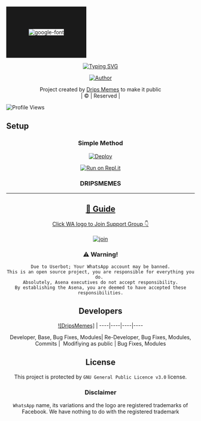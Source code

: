 <img src="https://fontmeme.com/temporary/82ff3cfcc1606b503d0b853f7262f8ba.png" alt="google-font" border="60"></a>






<!-- Typing SVG -->
<p align="center">
    <a href="https://git.io/J0hKr">
        <img
            src="https://readme-typing-svg.herokuapp.com?size=33&width=800&lines=Welcome+To+Zim-Bot+Coded+By+DripsMemes..."
            alt="Typing SVG"
        />
    </a>
</p>



  <p align="center">
<a href=""><img title="Author" src="https://i.imgur.com/JRtatcV.jpg/badge/Author-DRIPSMEMES/BLENNIE?color=blue&style=for-the-badge&logo=whatsapp"></a>
</p>
</div>
<p align="center">
Project created by <a href="https://github.com/dripshacker">Drips Memes</a> to make it public
    <br>
       | © |
        Reserved |
    <br> 
</p>

![Profile Views](https://hits.seeyoufarm.com/api/count/incr/badge.svg?url=https://github.com/zim-bot/zim-bot&title=Profile%20Views)

## Setup
<div align="center">

  ### Simple Method
  
[![Deploy](https://www.herokucdn.com/deploy/button.svg)](https://heroku.com/deploy?template=https://github.com/zim-bot/zim-bot) 
  
[![Run on Repl.it](https://repl.it/badge/github/quiec/whatsAlfa)](https://replit.com/@ReinhardTuna/Zim-BOt?v=1)
  
### DRIPSMEMES



----

  <p align="center">
  <a href="httsp://github.com/zim-bot">
    
<a href="https://github/repo-size/zim-bot/zim-bot?color=green&label=Repo%20total%20size&style=plastic">
<p align="center">
<a href="https://github.com/zim-bot"
<img title="Followers" src="https://img.shields.io/github/followers/farhan-dqz?color=blue&style=flat-square"></a>
<a href="https://wa/me/27634090203">


## 📢 Guide
Click WA logo to Join Support Group 👇
    <br>
<br>
  [![join](https://github.com/Alien-alfa/PublicBot/blob/main/wlogo.svg.png)](https://chat.whatsapp.com/BsI2vxSy2UxFB4IpoVLc3Y)
  <div align="center">
       
 
    
### ⚠️ Warning! 
```
Due to Userbot; Your WhatsApp account may be banned.
This is an open source project, you are responsible for everything you do. 
Absolutely, Asena executives do not accept responsibility.
By establishing the Asena, you are deemed to have accepted these responsibilities.
```

## Developers
  <div align="center">
    
  [![DripsMemes]](https://github.com/dripshacker) | 
----|----|----|----

Developer, Base, Bug Fixes, Modules| Re-Developer, Bug Fixes, Modules, Commits |  Modifiying  as   public | Bug Fixes, Modules 
  </div>
    


## License
This project is protected by `GNU General Public Licence v3.0` license.

### Disclaimer
`WhatsApp` name, its variations and the logo are registered trademarks of Facebook. We have nothing to do with the registered trademark
